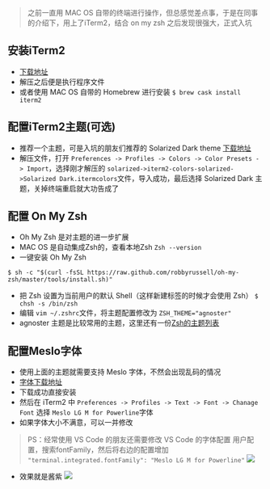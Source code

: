 > 之前一直用 MAC OS 自带的终端进行操作，但总感觉差点事，于是在同事的介绍下，用上了iTerm2，结合 on my zsh 之后发现很强大，正式入坑

## 安装iTerm2
* [下载地址](https://www.iterm2.com/index.html)
* 解压之后便是执行程序文件
* 或者使用 MAC OS 自带的 Homebrew 进行安装 `$ brew cask install iterm2`

## 配置iTerm2主题(可选)
* 推荐一个主题，可是入坑的朋友们推荐的 Solarized Dark theme [下载地址](http://ethanschoonover.com/solarized)
* 解压文件，打开 ``` Preferences -> Profiles -> Colors -> Color Presets -> Import ```，选择刚才解压的 ``` solarized->iterm2-colors-solarized->Solarized Dark.itermcolors ```文件，导入成功，最后选择 Solarized Dark 主题，关掉终端重启就大功告成了

## 配置 On My Zsh
* Oh My Zsh 是对主题的进一步扩展
* MAC OS 是自动集成Zsh的，查看本地Zsh ``` Zsh --version ```
* 一键安装 Oh My Zsh

``` $ sh -c "$(curl -fsSL https://raw.github.com/robbyrussell/oh-my-zsh/master/tools/install.sh)" ```

* 把 Zsh 设置为当前用户的默认 Shell（这样新建标签的时候才会使用 Zsh）  ``` $ chsh -s /bin/zsh ```
* 编辑 ``` vim ~/.zshrc ```文件，将主题配置修改为 ``` ZSH_THEME="agnoster" ``` 
* agnoster 主题是比较常用的主题，这里还有一份[Zsh的主题列表](https://github.com/robbyrussell/oh-my-zsh/wiki/themes)

## 配置Meslo字体
* 使用上面的主题就需要支持 Meslo 字体，不然会出现乱码的情况
* [字体下载地址](https://github.com/powerline/fonts/blob/master/Meslo%20Slashed/Meslo%20LG%20M%20Regular%20for%20Powerline.ttf)
* 下载成功直接安装
* 然后在 iTerm2 中 ``` Preferences -> Profiles -> Text -> Font -> Chanage Font ``` 选择 ``` Meslo LG M for Powerline ```字体
* 如果字体大小不满意，可以一并修改

> PS：经常使用 VS Code 的朋友还需要修改 VS Code 的字体配置
> 用户配置，搜索fontFamily，然后将右边的配置增加 ``` "terminal.integrated.fontFamily": "Meslo LG M for Powerline" ```
> ![](../images/WX20180419-152128.png)

* 效果就是酱紫 
![](../images/1524122248687.jpg)